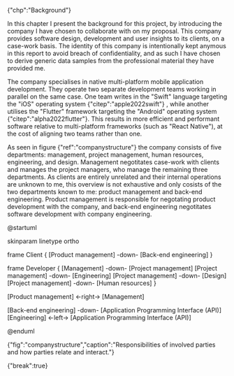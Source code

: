 {"chp":"Background"}

In this chapter I present the background for this project, by introducing the company I have chosen to collaborate with on my proposal. This company provides software design, development and user insights to its clients, on a case-work basis. The identity of this company is intentionally kept anymous in this report to avoid breach of confidentiality, and as such I have chosen to derive generic data samples from the professional material they have provided me.

The company specialises in native multi-platform mobile application development. They operate two separate development teams working in parallel on the same case. One team writes in the "Swift" language targeting the "iOS" operating system {"citep":"apple2022swift"} , while another utilises the "Flutter" framework targeting the "Android" operating system {"citep":"alpha2022flutter"}. This results in more efficient and performant software relative to multi-platform frameworks (such as "React Native"), at the cost of aligning two teams rather than one.

As seen in figure {"ref":"companystructure"} the company consists of five departments: management, project management, human resources, engineering, and design. Management negotitates case-work with clients and manages the project managers, who manage the remaining three departments. As clients are entirely unrelated and their internal operations are unknown to me, this overview is not exhaustive and only cosists of the two departments known to me: product management and back-end engineering. Product management is responsible for negotating product development with the company, and back-end engineering negotitates software development with company engineering.

@startuml

skinparam linetype ortho

<style>
componentDiagram {
    BackGroundColor transparent
    frame {
        BackGroundColor white
    }
    component {
        BackGroundColor white
    }
    database {
        BackGroundColor white
    }
}
</style>

frame Client {
    [Product management] -down- [Back-end engineering]
}

frame Developer {
    [Management] -down- [Project management]
    [Project management] -down- [Engineering]
    [Project management] -down- [Design]
    [Project management] -down- [Human resources]
}

[Product management] <-right-> [Management]

[Back-end engineering] -down- [Application Programming Interface (API)]
[Engineering] <-left-> [Application Programming Interface (API)]

@enduml

{"fig":"companystructure","caption":"Responsibilities of involved parties and how parties relate and interact."}

{"break":true}